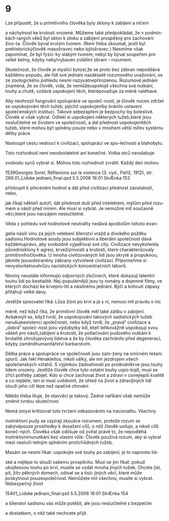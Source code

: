 # 9

Lze připustit, že u primitivního člověka byly sklony k zabíjení a ničení

a náchylnost ke krutosti vrozené. Můžeme také předpokládat, že v podmín-kách raných věků byl sklon k útoku a zabíjení prospěšný pro zachování živo-ta. Člověk býval krutým tvorem. (Není třeba zkoumat, jestli byl prehistorickýčlověk masožravec nebo býložravec.) Nesmíme však zapomínat, že byl fyzic-ky slabým tvorem; nebyl by býval soupeřem pro velké šelmy, kdyby nebylvybaven zvláštní zbraní – rozumem.

Skutečnost, že člověk je myslící bytost,že se proto bez zábran nepoddává každému popudu, ale řídí své jednání nazákladě rozumového uvažování, se ze zoologického pohledu nesmí nazývatnepřirozenou. Rozumové jednání znamená, že se člověk, vida, že nemůžeuspokojit všechna svá nutkání, touhy a chutě, vzdává uspokojení těch, kterépovažuje za méně naléhavé.

Aby neohrozil fungování spolupráce ve společ-nosti, je člověk nucen zdržet se uspokojování těch tužeb, jejichž uspokojeníby bránilo ustavení společenských institucí. Takové sebezapření je bezpochy-by bolestivé. Člověk si však vybral. Odřekl si uspokojení některých tužeb,které jsou neslučitelné se životem ve společnosti, a dal přednost uspokojenítěch tužeb, které mohou být splněny pouze nebo v mnohem větší mířev systému dělby práce.

Nastoupil cestu vedoucí k civilizaci, spolupráci ve spo-lečnosti a blahobytu.

Toto rozhodnutí není neodvolatelné ani konečné. Volba otců neoslabuje

svobodu synů vybrat si. Mohou toto rozhodnutí zvrátit. Každý den mohou

1539Georges Sorel, Réflexions sur la violence (3. vyd., Paříž, 1912), str. 269.01_Lidske jednani_final.qxd 5.5.2006 16:01 StrÆnka 153

přistoupit k přecenění hodnot a dát před civilizací přednost zaostalosti, nebo,

jak říkají někteří autoři, dát přednost duši před intelektem, mýtům před rozu-mem a násilí před mírem. Ale musí si vybrat. Je nemožné mít současně věci,které jsou navzájem neslučitelné.

Věda z pohledu své hodnotové neutrality nedává apoštolům tohoto evan-

gelia násilí vinu za jejich velebení šílenství vražd a divokého požitku sadismu.Hodnotové soudy jsou subjektivní a liberální společnost dává každémuprávo, aby svobodně vyjadřoval své city. Civilizace nevykořenila původnísklony k agresi, krvežíznivosti a krutosti, které charakterizovaly primitivníhočlověka. U mnoha civilizovaných lidí jsou skryté a propuknou, jakmile jsouodstraněny zábrany vytvořené civilizací. Připomeňme si nevyslovitelnouhrůzu nacistických koncentračních táborů.

Noviny neustále informujío odporných zločinech, které dokazují latentní touhu lidí po bestialitě. Nej-populárnější jsou ty romány a dojemné filmy, ve kterých dochází ke krvepro-lití a násilnému jednání. Býčí a kohoutí zápasy přitahují velké davy.

Jestliže spisovatel říká: Lůza žízní po krvi a já s ní, nemusí mít pravdu o nic

méně, než když říká, že primitivní člověk měl také zálibu v zabíjení. Avšakmýlí se, když tvrdí, že uspokojování takových sadistických tužeb narušujeexistenci společnosti, nebo když tvrdí, že „pravá“ civilizace a „dobrá“ společ-nost jsou výdobytky lidí, kteří lehkovážně uspokojují svou vášeň pro násilí,zabíjení a krutosti, že potlačování pudového nutkání k brutalitě ohrožujevývoj lidstva a že by člověka zachránilo před degenerací, kdyby zaměnilhumanitářství barbarstvím.

Dělba práce a spolupráce ve společnosti jsou zalo-ženy na smírném řešení sporů. Jak řekl Herakleitos, nikoli války, ale mír jezdrojem všech společenských vztahů. S výjimkou žádostivosti po proléváníkrve jsou touhy lidem vrozeny. Jestliže člověk chce tyto ostatní touhy uspo-kojit, musí se zříct potřeby zabíjet. Kdo si chce zachovat život a zdraví v conejlepší kvalitě a co nejdéle, ten si musí uvědomit, že ohled na život a zdravíjiných lidí slouží jeho cíli lépe než opačné chování.

Někdo třeba lituje, že stavvěcí je takový. Žádné naříkání však nemůže změnit tvrdou skutečnost.

Nemá smysl kritizovat toto tvrzení odkazováním na iracionalitu. Všechny

instinktivní pudy se vzpírají zkoušce rozumem, protože rozum se zabývápouze prostředky k dosažení cílů, o něž člověk usiluje, a nikoli cílů koneč-ných. Člověka však odlišuje od zvířat právě to, že nepodléhá instinktivnímunutkání bez vlastní vůle. Člověk používá rozum, aby si vybral mezi nesluči-telným splněním protichůdných tužeb.

Masám se nesmí říkat: uspokojte své touhy po zabíjení; je to naprosto lid-

ské a nejlépe to slouží vašemu prospěchu. Musí se jim říkat: pokud ukojítesvou touhu po krvi, musíte se vzdát mnoha jiných tužeb. Chcete jíst, pít, žítv pěkných domech, odívat se a tisíc jiných věcí, které může poskytnout pouzespolečnost. Nemůžete mít všechno, musíte si vybrat. Nebezpečný život

15401_Lidske jednani_final.qxd 5.5.2006 16:01 StrÆnka 154

a šílenství sadismu vás může potěšit, ale jsou neslučitelné s bezpečím

a dostatkem, o něž také nechcete přijít.
